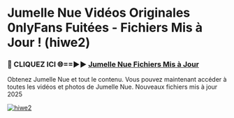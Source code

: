 # Jumelle Nue Vidéos Originales 0nlyFans Fuitées - Fichiers Mis à Jour ! (hiwe2)

<h3>🔴 CLIQUEZ ICI 🌐==►► <a href="https://tinyurl.com/2pmr4ezf" rel="nofollow">Jumelle Nue Fichiers Mis à Jour</a></h3>

Obtenez Jumelle Nue et tout le contenu. Vous pouvez maintenant accéder à toutes les vidéos et photos de Jumelle Nue. Nouveaux fichiers mis à jour 2025

[![hiwe2](https://i.imgur.com/6SNvagu.gif)](https://tinyurl.com/2pmr4ezf)
